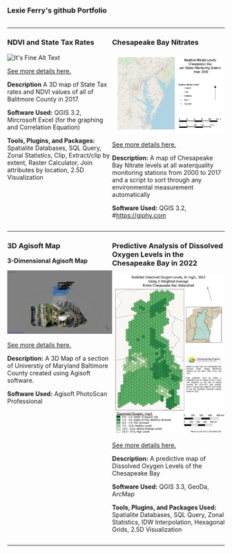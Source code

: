 ### Lexie Ferry's github Portfolio


<!--This is the first row of projects -->
<div style="display:table-row; width:100%; table-layout: fixed">
<div style="display: table-cell; width:370px; margin-right:3px" markdown="1">

---

### NDVI and State Tax Rates 

![It's Fine Alt Text](NDVI_Tax_Rates/Project1mapT2.png)

[See more details here.](https://lexiejferry.github.io/NDVI_Tax_Rates/NDVI_Tax_Rates.html)

**Description** A 3D map of State Tax rates and NDVI values of all of Balitmore County in 2017. 

**Software Used:** QGIS 3.2, Mircrosoft Excel (for the graphing and Correlation Equation)

**Tools, Plugins, and Packages:** Spatialite Databases, SQL Query, Zonal Statistics, Clip, Extract/clip by extent, Raster Calculator, Join attributes by location, 2.5D Visualization

</div>

<div style="display: table-cell; width:370px" markdown="1">

---
### Chesapeake Bay Nitrates



![It's Fine Alt Text](Chesapeake_Nitrates_Map/Nitrates.gif)

[See more details here.](https://lexiejferry.github.io/Chesapeake_Nitrates_Map/Chesapeake_Nitrates_Map.html)

**Description:** A map of Chesapeake Bay Nitrate levels at all waterquality monitoring stations from 2000 to 2017 and a script to sort through any environmental measurement automatically

**Software Used:** QGIS 3.2, #https://giphy.com

</div>
</div>
<!--This is the second row of projects -->
<div style="display:table-row; width:100%; table-layout: fixed">
<div style="display: table-cell; width:370px; margin-right:3px" markdown="1">
  
---

### 3D Agisoft Map 

**3-Dimensional Agisoft Map**

![Agisoft 3D Map](3D_Map_AGISOFT/Capture2.JPG "Agisoft 3D map")

[See more details here.](https://lexiejferry.github.io/3D_Map_AGISOFT/3D_Map_AGISOFT.html)

**Description:** A 3D Map of a section of Universtiy of Maryland Baltimore County created using Agisoft software.

**Software Used:** Agisoft PhotoScan Professional

</div>

<div style="display: table-cell; width:370px" markdown="1">

---

### Predictive Analysis of Dissolved Oxygen Levels in the Chesapeake Bay in 2022

![It's Fine Alt Text](DOmap/DO_Prediction.png)

[See more details here.](https://lexiejferry.github.io/DOmap/DOmap.md)

**Description:** A predictive map of Dissolved Oxygen Levels of the Chesapeake Bay

**Software Used:** QGIS 3.3, GeoDa, ArcMap

**Tools, Plugins, and Packages Used:** Spatialite Databases, SQL Query, Zonal Statistics, IDW Interpolation, Hexagonal Grids, 2.5D Visualization

</div>
</div>

---

